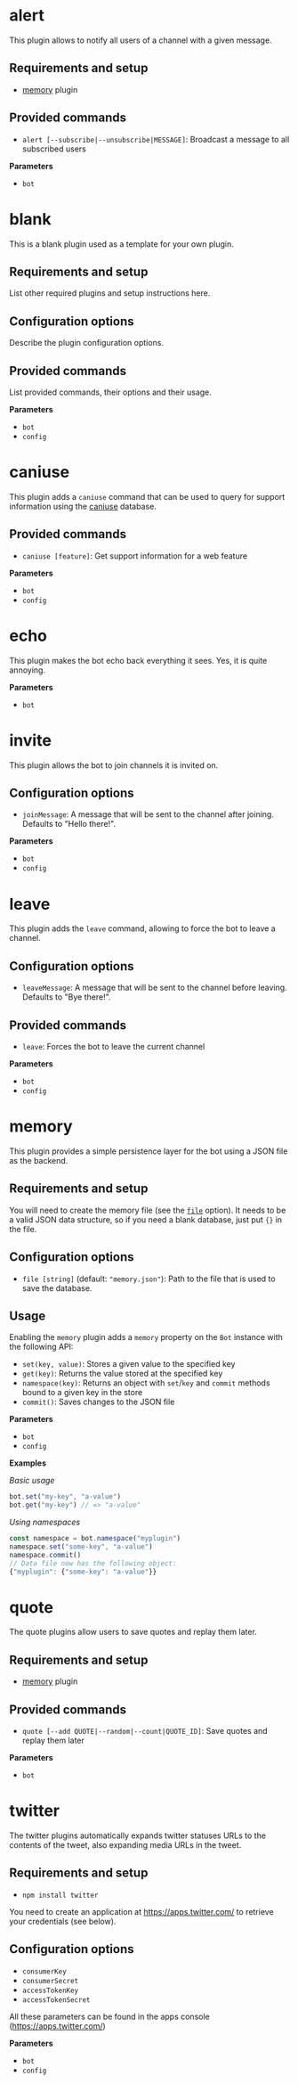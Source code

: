 # alert

This plugin allows to notify all users of a channel with a given message.

## Requirements and setup

-   [memory](#memory) plugin

## Provided commands

-   `alert [--subscribe|--unsubscribe|MESSAGE]`: Broadcast a message to all
    subscribed users

**Parameters**

-   `bot`  

# blank

This is a blank plugin used as a template for your own plugin.

## Requirements and setup

List other required plugins and setup instructions here.

## Configuration options

Describe the plugin configuration options.

## Provided commands

List provided commands, their options and their usage.

**Parameters**

-   `bot`  
-   `config`  

# caniuse

This plugin adds a `caniuse` command that can be used to query for support
information using the [caniuse](http://caniuse.com) database.

## Provided commands

-   `caniuse [feature]`: Get support information for a web feature

**Parameters**

-   `bot`  
-   `config`  

# echo

This plugin makes the bot echo back everything it sees. Yes, it is quite annoying.

**Parameters**

-   `bot`  

# invite

This plugin allows the bot to join channels it is invited on.

## Configuration options

-   `joinMessage`: A message that will be sent to the channel after joining.
    Defaults to "Hello there!".

**Parameters**

-   `bot`  
-   `config`  

# leave

This plugin adds the `leave` command, allowing to force the bot to leave a
channel.

## Configuration options

-   `leaveMessage`: A message that will be sent to the channel before leaving.
    Defaults to "Bye there!".

## Provided commands

-   `leave`: Forces the bot to leave the current channel

**Parameters**

-   `bot`  
-   `config`  

# memory

This plugin provides a simple persistence layer for the bot using a JSON
file as the backend.

## Requirements and setup

You will need to create the memory file (see the [`file`](#memory-file-option)
option). It needs to be a valid JSON data structure, so if you need a blank
database, just put `{}` in the file.

## Configuration options

-   <a name="memory-file-option"></a> `file [string]` (default:
    `"memory.json"`): Path to the file that is used to save the database.

## Usage

Enabling the `memory` plugin adds a `memory` property on the `Bot` instance
with the following API:

-   `set(key, value)`: Stores a given value to the specified key
-   `get(key)`: Returns the value stored at the specified key
-   `namespace(key)`: Returns an object with `set`/`key` and `commit` methods
    bound to a given key in the store
-   `commit()`: Saves changes to the JSON file

**Parameters**

-   `bot`  
-   `config`  

**Examples**

_Basic usage_

```javascript
bot.set("my-key", "a-value")
bot.get("my-key") // => "a-value"
```

_Using namespaces_

```javascript
const namespace = bot.namespace("myplugin")
namespace.set("some-key", "a-value")
namespace.commit()
// Data file now has the following object:
{"myplugin": {"some-key": "a-value"}}
```

# quote

The quote plugins allow users to save quotes and replay them later.

## Requirements and setup

-   [memory](#memory) plugin

## Provided commands

-   `quote [--add QUOTE|--random|--count|QUOTE_ID]`: Save quotes and replay them later

**Parameters**

-   `bot`  

# twitter

The twitter plugins automatically expands twitter statuses URLs to the
contents of the tweet, also expanding media URLs in the tweet.

## Requirements and setup

-   `npm install twitter`

You need to create an application at <https://apps.twitter.com/> to
retrieve your credentials (see below).

## Configuration options

-   `consumerKey`
-   `consumerSecret`
-   `accessTokenKey`
-   `accessTokenSecret`

All these parameters can be found in the apps console (<https://apps.twitter.com/>)

**Parameters**

-   `bot`  
-   `config`  
